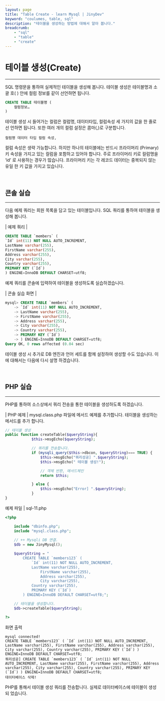 ```yaml
---
layout: page
title: "Table Create - learn Mysql | JinyDev"
keyword: "coulumes, table, sql"
description: "테이블을 생성하는 방법에 대해서 알아 봅니다."
breadcrumb:
    - "sql"
    - "table"
    - "create"
--- 
```


# 테이블 생성(Create)
---
SQL 명령문을 통하여 실제적인 테이블을 생성해 봅니다. 테이블 생성은 테이블명과 소괄 호( ) 안에 컬럼 정보를 같이 선언하면 됩니다.  

```sql
CREATE TABLE 테이블명 (   
    컬럼정보…
)
```

테이블 생성 시 들어가는 컬럼은 컬럼명, 데이터타입, 컬럼속성 세 가지의 값을 한 줄로 선 언하면 됩니다. 또한 여러 개의 컬럼 설정은 콤마(,)로 구분합니다.  

```
컬럼명 데이터 타입 컬럼 속성, 
```

컬럼 속성은 생략 가능합니다. 하지만 하나의 테이블에는 반드시 프라이머리 (Primary)키 속성을 가지고 있는 컬럼을 포함하고 있어야 합니다. 주로 프라이머리 키로 컬럼명을 ‘id’ 로 사용하는 경우가 많습니다. 프라이머리 키는 각 레코드 데이터는 중복되지 않는 유일 한 키 값을 가지고 있습니다.  

<br>

## 콘솔 실습
--- 
다음 예제 쿼리는 회원 목록을 담고 있는 테이블입니다. SQL 쿼리를 통하여 테이블을 생 성해 봅니다.  

| 예제 쿼리 | 
```sql
CREATE TABLE `members` ( 
`Id` int(11) NOT NULL AUTO_INCREMENT, 
LastName varchar(255), 
FirstName varchar(255), 
Address varchar(255), 
City varchar(255), 
Country varchar(255), 
PRIMARY KEY (`Id`) 
) ENGINE=InnoDB DEFAULT CHARSET=utf8; 
```

예제 쿼리를 콘솔에 입력하여 테이블을 생성하도록 실습하겠습니다.  

| 콘솔 실습 화면 | 
```sql
mysql> CREATE TABLE `members` (
    -> `Id` int(11) NOT NULL AUTO_INCREMENT,
    -> LastName varchar(255),
    -> FirstName varchar(255),
    -> Address varchar(255),
    -> City varchar(255),
    -> Country varchar(255),
    -> PRIMARY KEY (`Id`)
    -> ) ENGINE=InnoDB DEFAULT CHARSET=utf8;
Query OK, 0 rows affected (0.04 sec)
```

테이블 생성 시 추가로 DB 엔진과 언어 세트를 함께 설정하여 생성할 수도 있습니다. 이 에 대해서는 다음에 다시 설명 하겠습니다. 

<br>

## PHP 실습 
---
PHP를 통하여 소스상에서 쿼리 전송을 통한 테이블을 생성하도록 하겠습니다.  

| PHP 예제 | 
mysql.class.php 파일에 메서드 예제를 추가합니다. 테이블을 생성하는 메서드를 추가 
합니다.
```php
// 테이블 생성
public function createTable($queryString){
            $this->msgEcho($queryString);

            // 쿼리를 전송합니다.
            if (mysqli_query($this->dbcon, $queryString)=== TRUE) {
                $this->msgEcho("쿼리성공] ".$queryString);
                $this->msgEcho(" 테이블 생성!");

                // 객체 반환, 매서드체인
                return $this; 

            } else {
                $this->msgEcho("Error] ".$queryString);
            }
}

```

예제 파일 | sql-11.php 
```php
<?php

	include "dbinfo.php";
	include "mysql.class.php";
 
	// ++ Mysqli DB 연결.
	$db = new JinyMysql();

	$queryString = "
    	CREATE TABLE `members123` (
			`Id` int(11) NOT NULL AUTO_INCREMENT,
			LastName varchar(255),
    			FirstName varchar(255),
    			Address varchar(255),
    			City varchar(255),
			Country varchar(255),
			PRIMARY KEY (`Id`)
		) ENGINE=InnoDB DEFAULT CHARSET=utf8;";

	// 테이블을 생성합니다.
	$db->createTable($queryString);

?>
```

화면 출력 
```
mysql connected!
CREATE TABLE `members123` ( `Id` int(11) NOT NULL AUTO_INCREMENT, LastName varchar(255), FirstName varchar(255), Address varchar(255), City varchar(255), Country varchar(255), PRIMARY KEY (`Id`) ) ENGINE=InnoDB DEFAULT CHARSET=utf8;
쿼리성공] CREATE TABLE `members123` ( `Id` int(11) NOT NULL AUTO_INCREMENT, LastName varchar(255), FirstName varchar(255), Address varchar(255), City varchar(255), Country varchar(255), PRIMARY KEY (`Id`) ) ENGINE=InnoDB DEFAULT CHARSET=utf8;
데이터베이스 삭제!

```

PHP를 통해서 테이블 생성 쿼리를 전송합니다. 실제로 데이터베이스에 테이블이 생성되 었습니다.  

